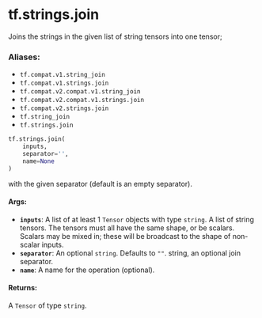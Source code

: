 <div itemscope itemtype="http://developers.google.com/ReferenceObject">
<meta itemprop="name" content="tf.strings.join" />
<meta itemprop="path" content="Stable" />
</div>

# tf.strings.join

Joins the strings in the given list of string tensors into one tensor;

### Aliases:

* `tf.compat.v1.string_join`
* `tf.compat.v1.strings.join`
* `tf.compat.v2.compat.v1.string_join`
* `tf.compat.v2.compat.v1.strings.join`
* `tf.compat.v2.strings.join`
* `tf.string_join`
* `tf.strings.join`

``` python
tf.strings.join(
    inputs,
    separator='',
    name=None
)
```

<!-- Placeholder for "Used in" -->

with the given separator (default is an empty separator).

#### Args:


* <b>`inputs`</b>: A list of at least 1 `Tensor` objects with type `string`.
  A list of string tensors.  The tensors must all have the same shape,
  or be scalars.  Scalars may be mixed in; these will be broadcast to the shape
  of non-scalar inputs.
* <b>`separator`</b>: An optional `string`. Defaults to `""`.
  string, an optional join separator.
* <b>`name`</b>: A name for the operation (optional).


#### Returns:

A `Tensor` of type `string`.
